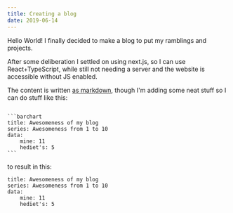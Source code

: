```yaml
---
title: Creating a blog
date: 2019-06-14
---
```


Hello World! I finally decided to make a blog to put my ramblings and projects.

After some deliberation I settled on using next.js, so I can use React+TypeScript, while still not needing a server and the website is accessible without JS enabled.

The content is written [as markdown](https://github.com/phiresky/blog/tree/master/posts), though I'm adding some neat stuff so I can do stuff like this:

````code

```barchart
title: Awesomeness of my blog
series: Awesomeness from 1 to 10
data:
    mine: 11
    hediet's: 5
```
````

to result in this:

```barchart
title: Awesomeness of my blog
series: Awesomeness from 1 to 10
data:
    mine: 11
    hediet's: 5
```
